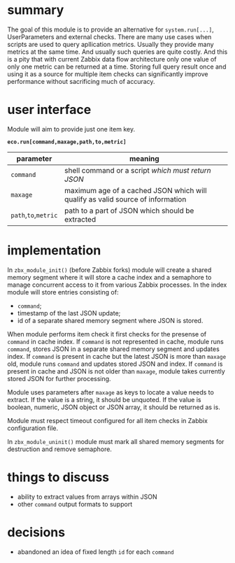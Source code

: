 # summary

The goal of this module is to provide an alternative for `system.run[...]`, UserParameters and external checks.
There are many use cases when scripts are used to query apllication metrics.
Usually they provide many metrics at the same time.
And usually such queries are quite costly.
And this is a pity that with current Zabbix data flow architecture only one value of only one metric can be returned at a time.
Storing full query result once and using it as a source for multiple item checks can significantly improve performance without sacrificing much of accuracy.

# user interface

Module will aim to provide just one item key.

__`eco.run[command,maxage,path,to,metric]`__

parameter           | meaning
--------------------|---------------------------------------------------
`command`           | shell command or a script _which must return JSON_
`maxage`            | maximum age of a cached JSON which will qualify as valid source of information
`path`,`to`,`metric`| path to a part of JSON which should be extracted

# implementation

In `zbx_module_init()` (before Zabbix forks) module will create a shared memory segment where it will store a cache index and a semaphore to manage concurrent access to it from various Zabbix processes. In the index module will store entries consisting of:
* `command`;
* timestamp of the last JSON update;
* id of a separate shared memory segment where JSON is stored.

When module performs item check it first checks for the presense of `command` in cache index. If `command` is not represented in cache, module runs `command`, stores JSON in a separate shared memory segment and updates index. If `command` is present in cache but the latest JSON is more than `maxage` old, module runs `command` and updates stored JSON and index. If `command` is present in cache and JSON is not older than `maxage`, module takes currently stored JSON for further processing.

Module uses parameters after `maxage` as keys to locate a value needs to extract. If the value is a string, it should be unquoted. If the value is boolean, numeric, JSON object or JSON array, it should be returned as is.

Module must respect timeout configured for all item checks in Zabbix configuration file.

In `zbx_module_uninit()` module must mark all shared memory segments for destruction and remove semaphore.

# things to discuss

* ability to extract values from arrays within JSON
* other `command` output formats to support

# decisions

* abandoned an idea of fixed length `id` for each `command`
